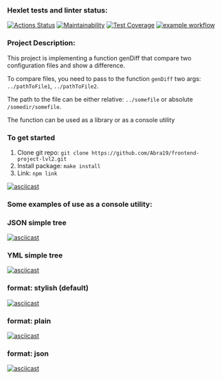 ### Hexlet tests and linter status:
[![Actions Status](https://github.com/Abra19/frontend-project-lvl2/workflows/hexlet-check/badge.svg)](https://github.com/Abra19/frontend-project-lvl2/actions)
[![Maintainability](https://api.codeclimate.com/v1/badges/92fde65ab3d2fe28719f/maintainability)](https://codeclimate.com/github/Abra19/frontend-project-lvl2/maintainability)
[![Test Coverage](https://api.codeclimate.com/v1/badges/92fde65ab3d2fe28719f/test_coverage)](https://codeclimate.com/github/Abra19/frontend-project-lvl2/test_coverage)
[![example workflow](https://github.com/Abra19/frontend-project-lvl2/actions/workflows/node.js.yml/badge.svg)](https://github.com/Abra19/frontend-project-lvl2/actions)
### Project Description:
This project is implementing a function genDiff that compare two configuration files and show a difference.

To compare files, you need to pass to the function `genDiff` two args:  `../pathToFile1`, `../pathToFile2`. 

The path to the file can be either relative: `../somefile` or absolute `/somedir/somefile`.

The function can be used as a library or as a console utility
### To get started

1. Clone git repo: `git clone https://github.com/Abra19/frontend-project-lvl2.git`
2. Install package: `make install`
3. Link: `npm link`

[![asciicast](https://asciinema.org/a/UftaS3pMvoUpBoyoEFkt37AVu.svg)](https://asciinema.org/a/UftaS3pMvoUpBoyoEFkt37AVu)
### Some examples of use as a console utility:

 ### JSON simple tree

[![asciicast](https://asciinema.org/a/IGOK5BtF81gDNywfZQVVLUxaY.svg)](https://asciinema.org/a/IGOK5BtF81gDNywfZQVVLUxaY)

 ### YML simple tree

 [![asciicast](https://asciinema.org/a/ksboO8hFlpp6bZlUkgvxPfbWh.svg)](https://asciinema.org/a/ksboO8hFlpp6bZlUkgvxPfbWh)

 ### format: stylish (default)
 [![asciicast](https://asciinema.org/a/OQMCBCiYOh8ie92xD1Q76md4Q.svg)](https://asciinema.org/a/OQMCBCiYOh8ie92xD1Q76md4Q)

  ### format: plain
   [![asciicast](https://asciinema.org/a/rvZVoyNtKQENmluWirdK3YxTb.svg)](https://asciinema.org/a/rvZVoyNtKQENmluWirdK3YxTb)

  ### format: json
   [![asciicast](https://asciinema.org/a/oFAkhZ0b9kjd6i5r8Ff9i0EBZ.svg)](https://asciinema.org/a/oFAkhZ0b9kjd6i5r8Ff9i0EBZ)
